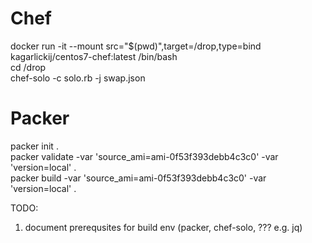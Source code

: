 # Chef
docker run -it --mount src="$(pwd)",target=/drop,type=bind kagarlickij/centos7-chef:latest /bin/bash  
cd /drop  
chef-solo -c solo.rb -j swap.json  

# Packer
packer init .  
packer validate -var 'source_ami=ami-0f53f393debb4c3c0' -var 'version=local' .  
packer build -var 'source_ami=ami-0f53f393debb4c3c0' -var 'version=local' .  

TODO:
1. document prerequsites for build env (packer, chef-solo, ??? e.g. jq)
